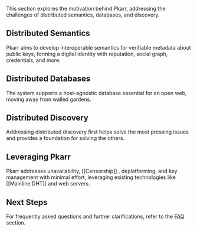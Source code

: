 This section explores the motivation behind Pkarr, addressing the challenges of distributed semantics, databases, and discovery.

## Distributed Semantics

Pkarr aims to develop interoperable semantics for verifiable metadata about public keys, forming a digital identity with reputation, social graph, credentials, and more.

## Distributed Databases

The system supports a host-agnostic database essential for an open web, moving away from walled gardens.

## Distributed Discovery

Addressing distributed discovery first helps solve the most pressing issues and provides a foundation for solving the others.

## Leveraging Pkarr

Pkarr addresses unavailability, [[Censorship]] , deplatforming, and key management with minimal effort, leveraging existing technologies like [[Mainline DHT]] and web servers.

## Next Steps

For frequently asked questions and further clarifications, refer to the [FAQ](file.md) section.

